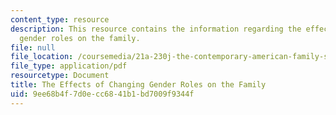 ```yaml
---
content_type: resource
description: This resource contains the information regarding the effects of changing
  gender roles on the family.
file: null
file_location: /coursemedia/21a-230j-the-contemporary-american-family-spring-2004/9ee68b4f7d0ecc6841b1bd7009f9344f_MIT21A_230JS04_10jakon.pdf
file_type: application/pdf
resourcetype: Document
title: The Effects of Changing Gender Roles on the Family
uid: 9ee68b4f-7d0e-cc68-41b1-bd7009f9344f
---
```

